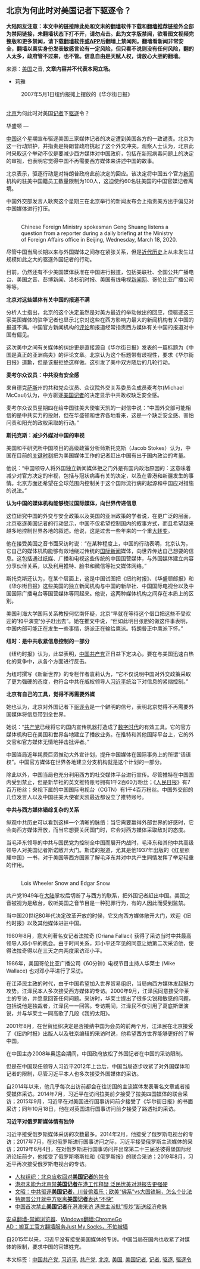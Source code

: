  <h2>北京为何此时对美国记者下驱逐令？</h2> <div class="notice"><b>大陆网友注意：本文中的链接除此处和文末的<a href="https://github.com/bannedbook/fanqiang" >翻墙</a>软件下载和<a href="https://github.com/killgcd/justmysocks/blob/master/README.md">翻墙推荐</a>链接外全部为禁网链接，未翻墙状态下打不开，请勿点击。此为文字版禁闻，欲看图文视频完整版和更多禁闻，请下载<a href="https://github.com/bannedbook/fanqiang">翻墙软件或APP</a>后翻墙上禁闻网。翻墙看新闻非常安全，翻墙以真实身份发表敏感言论有一定风险，但只看不说则没有任何风险，翻的人太多，政府管不过来，也不管。信息自由是天赋人权，请放心大胆的翻墙。</b></div>  <div class="entry"> <p>来源：<a href="https://www.bannedbook.org/bnews/tag/%e7%be%8e%e5%9b%bd/" class="st_tag internal_tag" rel="tag" title="标签 美国 下的日志">美国</a>之音, <strong>文章内容并不代表本网立场。</strong></p> <ul> <li> 莉雅 </li> </ul> <figure> <figcaption> <span itemprop="caption" data-cms-inline-wrap="caption" data-cms-inline-text="">2007年5月1日纽约报摊上摆放的《华尔街日报》</span><br /> </figcaption></figure> <p>&nbsp;<br /> <a href="https://www.bannedbook.org/bnews/tag/%e5%8c%97%e4%ba%ac/" class="st_tag internal_tag" rel="tag" title="标签 北京 下的日志">北京</a>为何此时对美国<a href="https://www.bannedbook.org/bnews/tag/%E8%AE%B0%E8%80%85/" class="st_tag internal_tag" rel="tag" title="标签 记者 下的日志">记者</a>下<a href="https://www.bannedbook.org/bnews/tag/%E9%A9%B1%E9%80%90/" class="st_tag internal_tag" rel="tag" title="标签 驱逐 下的日志">驱逐</a>令？</p> <p><span>华盛顿 —&nbsp;</span></p> <p><span class='wp_keywordlink_affiliate'><a href="https://www.bannedbook.org/" title="中国" target="_blank">中国</a></span>这个星期宣布驱逐美国三家媒体记者的决定遭到美国各方的一致谴责。北京为这一行动辩护，并指责是特朗普政府挑起了这个外交冲突。观察人士认为，北京此时采取这个举动不仅是要减少西方媒体对中国政府，包括在新冠病毒问题上的决定的审视，也表明它觉得中国不再需要西方媒体来讲述中国的故事。</p> <p>北京表示，驱逐行动是对特朗普政府此前决定的回应。该决定将中国五个官方<span class='wp_keywordlink_affiliate'><a href="https://www.bannedbook.org/" title="新闻">新闻</a></span>机构的驻美中国籍员工数量限制为100人，这迫使约60名驻美国的中国官媒记者离境。</p> <p>中国外交部发言人耿爽这个星期三在北京举行的新闻发布会上指责美方出于偏见对中国媒体进行打压。</p> <figure> <br /> <span /><figcaption> <span>Chinese Foreign Ministry spokesman Geng Shuang listens a question from a reporter during a daily briefing at the Ministry of Foreign Affairs office in Beijing, Wednesday, March 18, 2020.</span><br /> </figcaption></figure> <p><p>尽管中国当局长期以来与外国媒体之间存在紧张关系，但是<span class='wp_keywordlink'><a href="https://www.bannedbook.org/forum33/" title="近代历史事件真相" target="_blank">近代历史</a></span>上从未发生过规模如此之大的驱逐外国记者的行动。</p> <p>目前，仍然还有不少美国媒体获准在中国进行报道，包括美联社、全国公共广播电台、美国之音、彭博新闻、洛杉矶时报、美国有线电视<span class='wp_keywordlink_affiliate'><a href="https://www.bannedbook.org/" title="新闻网">新闻网</a></span>、哥伦比亚广播公司等等。</p> <p><strong>北京对这些媒体有关中国的报道不满</strong></p> <p>分析人士指出，北京的这个决定虽然是对美方最近的举动做出的回应，但驱逐这三家美国媒体的驻华记者也显示北京对这些在西方影响力最大的新闻机构有关中国的报道不满。中国官方新闻机构的<span class='wp_keywordlink_affiliate'><a href="https://www.bannedbook.org/bnews/comments/" title="新闻评论" target="_blank">评论</a></span>和报道经常指责西方媒体有关中国的报道对中国有偏见。</p> <p>这次美中之间有关媒体的纠纷更是直接源自《华尔街日报》发表的一篇标题为《中国是真正的亚洲病夫》的评论文章。北京认为这个标题带有歧视性，要求《华尔街日报》道歉，但是该报拒绝这样做。这引发了美中双方随后的几轮行动。</p>  <p><strong>麦考尔众议员：中共没有安全感</strong></p> <p>来自德克<span class='wp_keywordlink'><a href="https://www.bannedbook.org/forum5/topic42.html" title="萨斯、诚信与自救" target="_blank">萨斯</a></span>州的共和党众议员、众议院外交关系委员会成员麦考尔(Michael McCaul)认为，中方驱逐<a href="https://www.bannedbook.org/bnews/tag/%E7%BE%8E%E5%9B%BD%E8%AE%B0%E8%80%85/" class="st_tag internal_tag" rel="tag" title="标签 美国记者 下的日志">美国记者</a>的决定显示中共政权缺乏安全感。</p> <p>麦考尔众议员星期四在给中国驻美大使崔天凯的一封信中说：“中国外交部可能相信的是中共实力的投射，但在华盛顿和世界各地看来，这是一个缺乏安全感、害怕问责和阳光的政权采取的行动。”</p> <p><strong>斯托克斯：减少外媒对中国的审视</strong></p> <p>美国和平研究所中国项目的高级政策分析师斯托克斯（Jacob Stokes）认为，中国在目前的<span class='wp_keywordlink'><a href="https://www.bannedbook.org/forum2/topic151.html" title="关键时刻：李鹏日记" target="_blank">关键时刻</a></span>把为美国媒体工作的记者赶出中国有出于国内政治的考量。</p> <p>他说：“中国领导人将外国独立新闻媒体拒之门外是有国内政治原因的：这意味着减少对官方决定的审视，包括与冠状病毒有关的决定，以及在香港和新疆发生的事情。北京方面还希望在全球范围内控制关于这个国际流行病的起源和中国应对措施的说法。”</p> <p><strong>认为中国的媒体机构能够绕过国际媒体，向世界传递信息</strong></p> <p>这位研究中国的外交与安全政策以及美国的亚洲政策的学者说，在更广泛的层面，北京驱逐美国记者的行动显示，中国不仅希望控制国内的叙事方式，而且希望越来越多地控制世界各地的叙述。他说，这是过去一些年来的一个重<span class='wp_keywordlink'><a href="https://www.bannedbook.org/forum2/topic893.html" title="大转变  后共产主义与后社会主义研究" target="_blank">大转变</a></span>。</p> <p>他在接受美国之音书面采访时说：“在某种程度上，中国的行动表明，北京认为，它自己的媒体机构能够有效地绕过传统的<span class='wp_keywordlink_affiliate'><a href="https://www.bannedbook.org/bnews/worldnews/" title="国际新闻" target="_blank">国际新闻</a></span>媒体，向世界传达自己想要的信息。这包括通过纸媒、广播和电视这些传统的中国国营媒体，与外国媒体建立内容分享伙伴关系，以及利用推特、脸书和微信等社交媒体网络。”</p> <p>斯托克斯还认为，在某个层面上，这是中国试图把《纽约时报》、《华盛顿邮报》和《华尔街日报》这些美国的独立新闻机构与中国的新华社、中国国际电视台以及中国国际广播电台等国营媒体等同起来。他说，这两种媒体机构之间存在本质上的区别。</p> <p>美国利海大学国际关系教授何忆南怀疑，北京“早就在等待这个借口把这些不受欢迎的‘和平演变’分子赶出去”。她在推文中说，“但如此明目张胆的做这件事表明，中国内部可能正在发生一些事情，鸽派正在输给鹰派。特朗普正中鹰派下怀。”</p>  <p><strong>纽时：是中共收紧信息控制的一部分</strong></p> <p>《纽约时报》认为，此举表明，<a href="https://www.bannedbook.org/bnews/tag/%e4%b8%ad%e5%9b%bd%e5%85%b1%e4%ba%a7%e5%85%9a/" class="st_tag internal_tag" rel="tag" title="标签 中国共产党 下的日志">中国共产党</a>正日益下定决心，要在与美国迅速白热化的竞争中，从各个方面进行反击。</p> <p>为纽时撰写《新新世界》的专栏作者袁莉认为，“它不仅说明中国对外交政策采取了更为强硬的态度，也符合中共在威权领导人<a href="https://www.bannedbook.org/bnews/tag/%e4%b9%a0%e8%bf%91%e5%b9%b3/" class="st_tag internal_tag" rel="tag" title="标签 习近平 下的日志">习近平</a>统治下对信息的紧缩控制。”</p> <p><strong>北京有自己的工具，觉得不再需要外媒</strong></p> <p>她也认为，北京对外国记者下<a href="https://www.bannedbook.org/bnews/tag/%E9%A9%B1%E9%80%90%E4%BB%A4/" class="st_tag internal_tag" rel="tag" title="标签 驱逐令 下的日志">驱逐令</a>是一个鲜明的信号，表明北京觉得不再需要外国媒体将信息带到全世界。</p> <p>她说：“<a href="https://www.bannedbook.org/bnews/tag/%e5%85%b1%e4%ba%a7%e5%85%9a/" class="st_tag internal_tag" rel="tag" title="标签 共产党 下的日志">共产党</a>已经将它的国内宣传机器打造成了<span class='wp_keywordlink_affiliate'><a href="https://chinadigitaltimes.net/chinese/" title="中国数字时代" target="_blank">数字时代</a></span>的有效工具。它的官方媒体机构已在美国和世界各地建立了播放业务。在推特和其他国际平台上，它的外交官和官方媒体无情地抨击批评者。”</p> <p>中国当局近年耗费巨资推动大外宣计划，提升中国媒体在国际事务上的所谓“话语权”。中国官方媒体在世界各地建立分支机构就是这个计划的一部分。</p> <p>除此以外，中国当局也充分利用西方的社交媒体平台进行宣传。尽管推特在中国国内受到禁止，但是新华社的英文推特账号拥有1千2百60万粉丝；《<span class='wp_keywordlink'><a href="https://www.bannedbook.org/forum2/topic109.html" title="透视人民日报" target="_blank">人民日报</a></span>》有7百万粉丝；央视下属的中国国际电视台（CGTN）有1千4百万粉丝。中国外交部的几位发言人以及中国驻美大使崔天凯最近都设立了推特账号。</p> <p><strong>中共与西方媒体错综复杂的关系</strong></p> <p>纵观中共历史可以看到这样一个清晰的脉络：当它需要赢得外部世界的好感时，它会向西方媒体开放，而当它想要关闭国门时，它会对西方媒体采取敌对的态度。</p> <p>当毛泽东领导的中共与国民党为控制全中国而展开内战时，毛泽东和其他中共高级领导人对美国记者斯诺敞开大门。斯诺的报道，尤其是他1937年出版的《红星照耀中国》一书，对于美国等西方国家了解毛泽东并对中共产生同情发挥了举足轻重的作用。</p>  <figure> <br /> <span /><figcaption> <span>Lois Wheeler Snow and Edgar Snow</span><br /> </figcaption></figure> <p>共产党1949年在<span class='wp_keywordlink_affiliate'><a href="https://www.bannedbook.org/" title="大陆" target="_blank">大陆</a></span>掌权后切断了与西方的联系，把外国记者赶出中国。美国之音被视为是敌台，收听美国之音节目是一种犯罪行为，有的人因此而受到监禁。</p> <p>当中国20世纪80年代决定改革开放的时候，它又向西方媒体敞开大门，欢迎《纽约时报》以及其他媒体进驻中国。</p> <p>1980年8月，意大利著名女记者法拉奇 (Oriana Fallaci) 获得了采访当时中共最高领导人邓小平的机会。由于时间关系，邓小平还罕见的同意让她第二次采访他，使得法拉奇得以在三天之内两度采访邓小平。</p> <p>1986年，美国哥伦比亚广播公司《60分钟》电视节目主持人华莱士 (Mike Wallace) 也对邓小平进行了采访。</p> <p>在江泽民主政的时代，由于中国希望加入世界贸易组织，当局向西方媒体发起魅力攻势。江泽民本人多次接受西方媒体的专访。2000年9月，江泽民同意接受华莱士的专访，并愿意回答任何问题。采访时，华莱士提出了很多尖锐和敏感的问题，包括说他是独裁者，江泽民一一回答。专访期间，江泽民不仅引用了葛底斯堡演说，并与华莱士一同高歌了几段《我的太阳》。</p> <p>2001年8月，在世贸组织决定是否接纳中国为会员的前两个月，江泽民在北京接受了《纽约时报》出版人以及驻京编辑的采访时说，他希望西方世界能够更好的了解中国。</p> <p>在中国主办2008年奥运会期间，中国政府放松了外国记者在中国的采访限制。</p> <p>但是在中国现任领导人习近平2012年上台后，中国当局逐步收紧了对外国媒体和记者的限制，尽管习近平本人也多次接受外国媒体的采访。</p> <p>自2014年以来，他几乎每次出访前都会在往访国的主流媒体发表署名文章或者接受媒体采访。2014年7月，习近平在访问拉美前夕接受了拉美四国媒体的联合采访；2015年9月，习近平在对美国进行国事访问前夕接受了《华尔街日报》的书面采访；同年10月18日，他在对英国进行国事访问前夕接受了路透社的采访。</p> <p><strong>习近平对俄罗斯媒体情有独钟</strong></p> <p>习近平接受俄罗斯媒体采访的次数最多。2014年2月，他接受了俄罗斯电视台的专访；2017年7月，在对俄罗斯进行国事访问之际，习近平接受俄罗斯主流媒体的采访；2019年6月4日，在对俄罗斯进行国事访问并出席第二十三届圣彼得堡国际经济论坛前夕，他接受了俄罗斯塔斯社和《俄罗斯报》的联合采访；2019年8月，习近平再次接受俄罗斯电视台的专访。</p>  <ul class='op-related-articles' title='相关阅读'> <li><a href='https://www.bannedbook.org/bnews/headline/20200319/1296533.html' target='_blank'>人权组织：北京应收回对<b>美国记者</b>的禁令</a></li> <li><a href='https://www.bannedbook.org/bnews/cbnews/20200319/1296520.html' target='_blank'>港府未能为北京禁<b>美国记者</b>在港工作释疑 泛民忧美对港报告更强硬</a></li> <li><a href='https://www.bannedbook.org/bnews/cbnews/20200319/1296123.html' target='_blank'>文昭：中共驱逐<b>美国记者</b>，川普偷着乐；欧美“佛系”vs大国铁腕，怎么个比法 </a></li> <li><a href='https://www.bannedbook.org/bnews/headline/20200319/1296090.html' target='_blank'>特朗普公开就中方驱离<b>美国记者</b>表达“不快”</a></li> <li><a href='https://www.bannedbook.org/bnews/headline/20200319/1296053.html' target='_blank'>中国首次禁止<b>美国记者</b>在港澳采访 港民主派批”揽炒”断送经济命脉</a></li> </ul> <div class="texttj"> <a href="https://github.com/bannedbook/fanqiang/wiki/%E5%AE%89%E5%8D%93%E7%BF%BB%E5%A2%99-%E7%A6%81%E9%97%BB%E6%B5%8F%E8%A7%88%E5%99%A8" target="_blank">安卓翻墙-禁闻浏览器</a>、<a href="https://github.com/bannedbook/fanqiang/wiki/Chrome%E4%B8%80%E9%94%AE%E7%BF%BB%E5%A2%99%E5%8C%85" target="_blank">Windows翻墙:ChromeGo</a><br/> <a href="https://github.com/killgcd/justmysocks/blob/master/README.md" target="_blank">AD：搬瓦工官方翻墙服务Just My Socks，不怕被墙</a> </div><p>自2015年以来，习近平没有接受美国媒体的专访。中国当局在国内也收紧了对媒体的限制，要求中国的官媒姓党。</p><a name='sharetosocial'></a>           </div><!--END ENTRY--> <div class="postfooter"> <div>本文标签：<a href="https://www.bannedbook.org/bnews/tag/%e4%b8%ad%e5%9b%bd%e5%85%b1%e4%ba%a7%e5%85%9a/" rel="tag">中国共产党</a>, <a href="https://www.bannedbook.org/bnews/tag/%e4%b9%a0%e8%bf%91%e5%b9%b3/" rel="tag">习近平</a>, <a href="https://www.bannedbook.org/bnews/tag/%e5%85%b1%e4%ba%a7%e5%85%9a/" rel="tag">共产党</a>, <a href="https://www.bannedbook.org/bnews/tag/%e5%8c%97%e4%ba%ac/" rel="tag">北京</a>, <a href="https://www.bannedbook.org/bnews/tag/%e7%be%8e%e5%9b%bd/" rel="tag">美国</a>, <a href="https://www.bannedbook.org/bnews/tag/%E7%BE%8E%E5%9B%BD%E8%AE%B0%E8%80%85/" rel="tag">美国记者</a>, <a href="https://www.bannedbook.org/bnews/tag/%E8%AE%B0%E8%80%85/" rel="tag">记者</a>, <a href="https://www.bannedbook.org/bnews/tag/%E9%A9%B1%E9%80%90/" rel="tag">驱逐</a>, <a href="https://www.bannedbook.org/bnews/tag/%E9%A9%B1%E9%80%90%E4%BB%A4/" rel="tag">驱逐令</a></div>  </div><!--END POSTFOOTER--> 